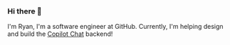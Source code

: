 ### Hi there 👋

I'm Ryan, I'm a software engineer at GitHub. Currently, I'm helping design and build the [Copilot Chat](https://github.com/features/copilot) backend!
